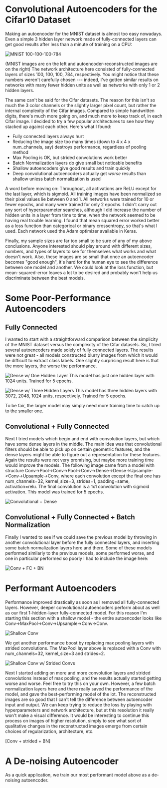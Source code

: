 # Convolutional Autoencoders for the Cifar10 Dataset

Making an autoencoder for the MNIST dataset is almost too easy nowadays.  Even a simple 3 hidden layer network made of fully-connected layers can get good results after less than a minute of training on a CPU:

![MNIST 100-100-100-784](/images/100-100-100-784-10epochs.png)

(MNIST images are on the left and autoencoder-reconstructed images are on the right) The network architecture here consisted of fully-connected layers of sizes 100, 100, 100, 784, respectively.  You might notice that these numbers weren't carefully chosen --- indeed, I've gotten similar results on networks with many fewer hidden units as well as networks with only 1 or 2 hidden layers.  

The same can't be said for the Cifar datasets.  The reason for this isn't so much the 3 color channels or the slightly larger pixel count, but rather the internal complexity of the Cifar images.  Compared to simple handwritten digits, there's much more going on, and much more to keep track of, in each Cifar image.  I decided to try a few popular architectures to see how they stacked up against each other.  Here's what I found:

 - Fully connected layers always hurt
 - Reducing the image size too many times (down to 4 x 4 x num_channels, say) destroys performance, regardless of pooling method
 - Max Pooling is OK, but strided convolutions work better
 - Batch Normalization layers do give small but noticable benefits
 - Shallow autoencoders give good results and train quickly
 - Deep convolutional autoencoders actually get *worse* results than shallow unless batch normalization is used

A word before moving on:  Throughout, all activations are ReLU except for the last layer, which is sigmoid.  All training images have been normalized so their pixel values lie between 0 and 1.  All networks were trained for 10 or fewer epochs, and many were trained for only 2 epochs.  I didn't carry out any sort of hyperparameter searches, although I did increase the number of hidden units in a layer from time to time, when the network seemed to be having real trouble learning.  I found that mean squared error worked better as a loss function than categorical or binary crossentropy, so that's what I used.  Each network used the Adam optimizer available in Keras.  

Finally, my sample sizes are far too small to be sure of any of my above conclusions.  Anyone interested should play around with different sizes, numbers, and types of layers to see for themselves what works and what doesn't work.  Also, these images are so small that once an autoencoder becomes "good enough", it's hard for the human eye to see the difference between one model and another.  We could look at the loss function, but mean-squared-error leaves a lot to be desired and probably won't help us discriminate between the best models.  


# Some Poor-Performance Autoencoders
## Fully Connected
I wanted to start with a straightforward comparison between the simplicity of the MNIST dataset versus the complexity of the Cifar datasets.  So, I tried several autoencoders made solely of fully connected layers.  The results were not great - all models constructed blurry images from which it would be difficult to extract class labels.  One slightly surprising result here is that the more layers, the worse the performance.  

![Dense w/ One Hidden Layer](/images/1024-3072-Dense-5epochs.png)
This model has just one hidden layer with 1024 units.  Trained for 5 epochs.



![Dense w/ Three Hidden Layers](/images/3072-2048-1024-3072-Dense-5epochs.png)
This model has three hidden layers with 3072, 2048, 1024 units, respectively.  Trained for 5 epochs.

To be fair, the larger model may simply need more training time to catch up to the smaller one.  

## Convolutional + Fully Connected
Next I tried models which begin and end with convolution layers, but which have some dense layers in the middle.  The main idea was that convolutional filters should be able to pick up on certain geometric features, and the dense layers might be able to figure out a representation for these features.  Again the results were not very promising, but maybe more training time would improve the models.  The following image came from a model with structure Conv->Pool->Conv->Pool->Conv->Dense->Dense->Upsample->Conv->Upsample->Conv, where each convolution except the final one has num_channels=32, kernel_size=3, strides=1, padding=same, activation=relu.  The final convolution is a 1x1 convolution with sigmoid activation.  This model was trained for 5 epochs.

![Convolutional + Dense](/images/ConvDense-8-8-32-minsize.png)


## Convolutional + Fully Connected + Batch Normalization 
Finally I wanted to see if we could save the previous model by throwing in another convolutional layer before the fully connected layers, and inserting some batch normalization layers here and there.  Some of these models performed similarly to the previous models, some performed worse, and one in particular performed so poorly I had to include the image here:

![Conv + FC + BN](/images/Everything-including-kitchen-sink.png)

# Performant Autoencoders

Performance improved drastically as soon as I removed all fully-connected layers.  However, deeper convolutional autoencoders perform about as well as our first 1-hidden-layer fully-connected model.  For this reason I'm starting this section with a shallow model - the entire autoencoder looks like Conv->MaxPool->Conv->Upsample->Conv->Conv.

![Shallow Conv](/images/Shallow-Conv.png)

We get another performance boost by replacing max pooling layers with strided convolutions.  The MaxPool layer above is replaced with a Conv with num_channels=32, kernel_size=3 and strides=2.

![Shallow Conv w/ Strided Convs](/images/Shallow-Conv-Strided-Convs.png)

Next I started adding on more and more convolution layers and strided convolutions instead of max pooling, and the results actually started getting worse and worse.  Feel free to try this on your own.  However, a few batch normalization layers here and there really saved the performance of the model, and gave the best-performing model of the lot.  The reconstructed images are so good that I can't tell the difference between autoencoder input and output.  We can keep trying to reduce the loss by playing with hyperparameters and network architecture, but at this resolution it really won't make a visual difference.  It would be interesting to continue this process on images of higher resolution, simply to see what sort of qualitative changes in the reconstructed images emerge from certain choices of regularization, architecture, etc.

[Conv + strided + BN]

# A De-noising Autoencoder

As a quick application, we train our most performant model above as a de-noising autoencoder.  












